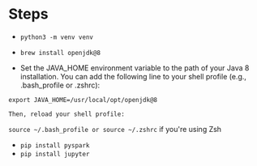# Steps
- ```python3 -m venv venv```
- ```brew install openjdk@8```

- Set the JAVA_HOME environment variable to the path of your Java 8 installation. You can add the following line to your shell profile (e.g., .bash_profile or .zshrc):

```export JAVA_HOME=/usr/local/opt/openjdk@8```

    Then, reload your shell profile:

```source ~/.bash_profile or source ~/.zshrc``` if you're using Zsh

- ```pip install pyspark```
- ```pip install jupyter```
